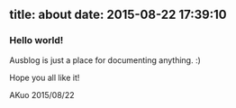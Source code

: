 title: about
date: 2015-08-22 17:39:10
---
### Hello world!

Ausblog is just a place for documenting anything. :)

Hope you all like it!

AKuo 2015/08/22